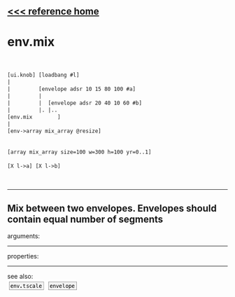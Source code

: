 [<<< reference home](ceammc_lib.md)
---

# env.mix

```


[ui.knob] [loadbang #l]
|
|         [envelope adsr 10 15 80 100 #a]
|         |
|         |  [envelope adsr 20 40 10 60 #b]
|         |. |..
[env.mix        ]
|
[env->array mix_array @resize]


[array mix_array size=100 w=300 h=100 yr=0..1]

[X l->a] [X l->b]

            
```
---
Mix between two envelopes. Envelopes should contain equal number of
            segments
---
arguments:


---
properties:


---
see also:<br>
[![env.tscale](img/object_env.tscale.png)](env.tscale.md)
[![envelope](img/object_envelope.png)](envelope.md)

